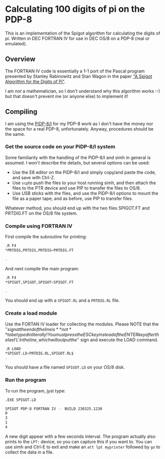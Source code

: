 # Calculating 100 digits of pi on the PDP-8
This is an implementation of the Spigot algorithm for calculating the digits of pi.
Written in DEC FORTRAN IV for use in DEC OS/8 on a PDP-8 (real or emulated).

## Overview
The FORTRAN IV code is essentially a 1-1 port of the Pascal program presented by Stanley Rabinowitz and Stan Wagon in the 
paper ["A Spigot Algorithm for the Digits of Pi"](https://www.maa.org/sites/default/files/pdf/pubs/amm_supplements/Monthly_Reference_12.pdf).

I am *not* a mathematician, so I don't understand why this algorithm works :-) but that doesn't prevent me (or anyone else) to 
implement it!

## Compiling
I am using the [PiDP-8/I](https://obsolescence.wixsite.com/obsolescence/pidp-8) for my PDP-8 work as I don't have the money nor the space for a real PDP-8, unfortunately.
Anyway, procedures should be the same.

### Get the source code on your PiDP-8/I system
Some familiarity with the handling of the PiDP-8/I and simh in general is assumed.
I won't describe the details, but several options can be used:
* Use the E8 editor on the PiDP-8/I and simply copy/and paste the code, and save with Ctrl-Z.
* Use `scp`to push the files to your host running simh, and then attach the files to the PTR device and use PIP to transfer the files to OS/8.
* Use USB sticks with the files, and use the PiDP-8/I options to mount the file as a paper tape; and
as before, use PIP to transfer files.

Whatever method, you should end up with the two files SPIGOT.FT and PRTDIG.FT on the OS/8 file system.

### Compile using FORTRAN IV
First compile the subroutine for printing:
```bash
.R F4                
*PRTDIG,PRTDIG,PRTDIG<PRTDIG.FT

.
```
And next compile the main program:
```bash
.R F4                
*SPIGOT,SPIGOT,SPIGOT<SPIGOT.FT

.
```
You should end up with a `SPIGOT.RL` and a `PRTDIG.RL` file.
### Create a load module
Use the FORTAN IV loader for collecting the modules.
Please NOTE that the '$' sign at the end of the line is **not** 
to be typed in literally! You must press the ESC key instead of the ENTER key after the last 'L' in the line, which will output the '$' sign and execute the LOAD command.
```bash
.R LOAD
*SPIGOT.LD<PRTDIG.RL,SPIGOT.RL$
.
```
You should have a file named `SPIGOT.LD` on your OS/8 disk.
### Run the program
To run the program, jyst type:
```bash
.EXE SPIGOT.LD

SPIGOT PDP-8 FORTRAN IV -- BUILD 230325.1230
0
3
1
4
```
A new digit appear with a few seconds interval.
The program actually also prints to the `LPT:` device, so you can capture this 
if you want to. You can use simh and Ctrl-E to exit and make an `att lpt myprinter` followed by `go` to 
collect the data in a file.